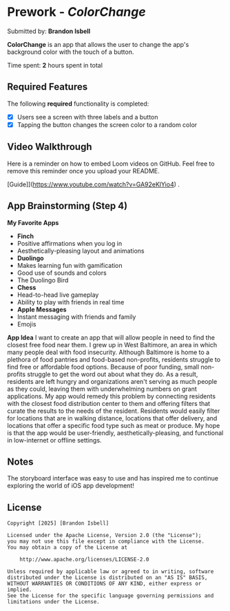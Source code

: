 # Prework - *ColorChange*

Submitted by: **Brandon Isbell**

**ColorChange** is an app that allows the user to change the app's background color with the touch of a button.

Time spent: **2** hours spent in total

## Required Features

The following **required** functionality is completed:

- [X] Users see a screen with three labels and a button
- [X] Tapping the button changes the screen color to a random color
 
## Video Walkthrough

Here is a reminder on how to embed Loom videos on GitHub. Feel free to remove this reminder once you upload your README. 

[Guide]](https://www.youtube.com/watch?v=GA92eKlYio4) .

## App Brainstorming (Step 4)

**My Favorite Apps**

*  **Finch**
  * Positive affirmations when you log in
  * Aesthetically-pleasing layout and animations
*  **Duolingo**
  * Makes learning fun with gamification
  * Good use of sounds and colors
  * The Duolingo Bird
*  **Chess**
  * Head-to-head live gameplay
  * Ability to play with friends in real time
*  **Apple Messages**
  * Instant messaging with friends and family
  * Emojis  
   
**App Idea**
I want to create an app that will allow people in need to find the closest free food near them. I grew up in West Baltimore, an area in which many people deal with food insecurity. Although Baltimore is home to a plethora of food pantries and food-based non-profits, residents struggle to find free or affordable food options. Because of poor funding, small non-profits struggle to get the word out about what they do. As a result, residents are left hungry and organizations aren't serving as much people as they could, leaving them with underwhelming numbers on grant applications. 
My app would remedy this problem by connecting residents with the closest food distribution center to them and offering filters that curate the results to the needs of the resident. Residents would easily filter for locations that are in walking distance, locations that offer delivery, and locations that offer a specific food type such as meat or produce. My hope is that the app would be user-friendly, aesthetically-pleasing, and functional in low-internet or offline settings. 

## Notes

The storyboard interface was easy to use and has inspired me to continue exploring the world of iOS app development!

## License

    Copyright [2025] [Brandon Isbell]
                                                                                                                           
    Licensed under the Apache License, Version 2.0 (the "License");
    you may not use this file except in compliance with the License.
    You may obtain a copy of the License at

        http://www.apache.org/licenses/LICENSE-2.0

    Unless required by applicable law or agreed to in writing, software
    distributed under the License is distributed on an "AS IS" BASIS,
    WITHOUT WARRANTIES OR CONDITIONS OF ANY KIND, either express or implied.
    See the License for the specific language governing permissions and
    limitations under the License.
